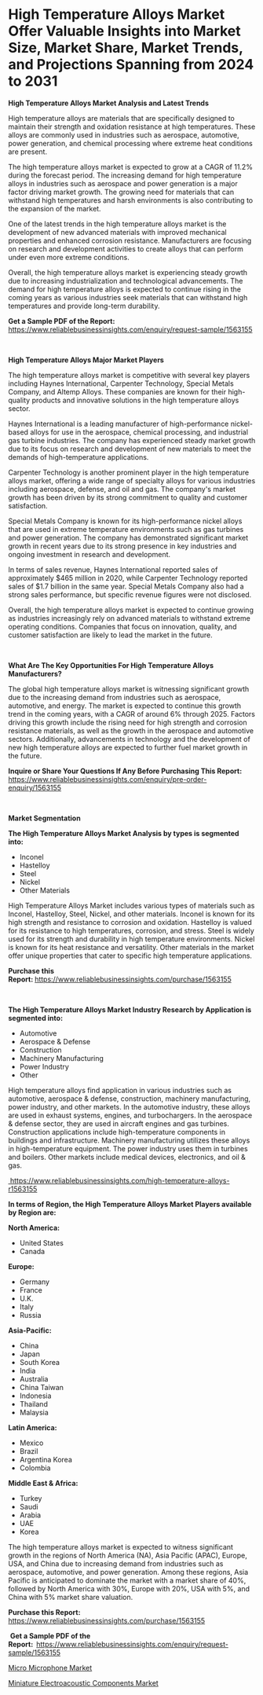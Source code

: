 <p><h1>High Temperature Alloys Market Offer Valuable Insights into Market Size, Market Share, Market Trends, and Projections Spanning from 2024 to 2031</h1></p><p><strong>High Temperature Alloys Market Analysis and Latest Trends</strong></p>
<p><p>High temperature alloys are materials that are specifically designed to maintain their strength and oxidation resistance at high temperatures. These alloys are commonly used in industries such as aerospace, automotive, power generation, and chemical processing where extreme heat conditions are present.</p><p>The high temperature alloys market is expected to grow at a CAGR of 11.2% during the forecast period. The increasing demand for high temperature alloys in industries such as aerospace and power generation is a major factor driving market growth. The growing need for materials that can withstand high temperatures and harsh environments is also contributing to the expansion of the market.</p><p>One of the latest trends in the high temperature alloys market is the development of new advanced materials with improved mechanical properties and enhanced corrosion resistance. Manufacturers are focusing on research and development activities to create alloys that can perform under even more extreme conditions.</p><p>Overall, the high temperature alloys market is experiencing steady growth due to increasing industrialization and technological advancements. The demand for high temperature alloys is expected to continue rising in the coming years as various industries seek materials that can withstand high temperatures and provide long-term durability.</p></p>
<p><strong>Get a Sample PDF of the Report:&nbsp;</strong> <a href="https://www.reliablebusinessinsights.com/enquiry/request-sample/1563155">https://www.reliablebusinessinsights.com/enquiry/request-sample/1563155</a></p>
<p>&nbsp;</p>
<p><strong>High Temperature Alloys Major Market Players</strong></p>
<p><p>The high temperature alloys market is competitive with several key players including Haynes International, Carpenter Technology, Special Metals Company, and Altemp Alloys. These companies are known for their high-quality products and innovative solutions in the high temperature alloys sector.</p><p>Haynes International is a leading manufacturer of high-performance nickel-based alloys for use in the aerospace, chemical processing, and industrial gas turbine industries. The company has experienced steady market growth due to its focus on research and development of new materials to meet the demands of high-temperature applications.</p><p>Carpenter Technology is another prominent player in the high temperature alloys market, offering a wide range of specialty alloys for various industries including aerospace, defense, and oil and gas. The company's market growth has been driven by its strong commitment to quality and customer satisfaction.</p><p>Special Metals Company is known for its high-performance nickel alloys that are used in extreme temperature environments such as gas turbines and power generation. The company has demonstrated significant market growth in recent years due to its strong presence in key industries and ongoing investment in research and development.</p><p>In terms of sales revenue, Haynes International reported sales of approximately $465 million in 2020, while Carpenter Technology reported sales of $1.7 billion in the same year. Special Metals Company also had a strong sales performance, but specific revenue figures were not disclosed.</p><p>Overall, the high temperature alloys market is expected to continue growing as industries increasingly rely on advanced materials to withstand extreme operating conditions. Companies that focus on innovation, quality, and customer satisfaction are likely to lead the market in the future.</p></p>
<p>&nbsp;</p>
<p><strong>What Are The Key Opportunities For High Temperature Alloys Manufacturers?</strong></p>
<p><p>The global high temperature alloys market is witnessing significant growth due to the increasing demand from industries such as aerospace, automotive, and energy. The market is expected to continue this growth trend in the coming years, with a CAGR of around 6% through 2025. Factors driving this growth include the rising need for high strength and corrosion resistance materials, as well as the growth in the aerospace and automotive sectors. Additionally, advancements in technology and the development of new high temperature alloys are expected to further fuel market growth in the future.</p></p>
<p><strong>Inquire or Share Your Questions If Any Before Purchasing This Report:</strong> <a href="https://www.reliablebusinessinsights.com/enquiry/pre-order-enquiry/1563155">https://www.reliablebusinessinsights.com/enquiry/pre-order-enquiry/1563155</a></p>
<p>&nbsp;</p>
<p><strong>Market Segmentation</strong></p>
<p><strong>The High Temperature Alloys Market Analysis by types is segmented into:</strong></p>
<p><ul><li>Inconel</li><li>Hastelloy</li><li>Steel</li><li>Nickel</li><li>Other Materials</li></ul></p>
<p><p>High Temperature Alloys Market includes various types of materials such as Inconel, Hastelloy, Steel, Nickel, and other materials. Inconel is known for its high strength and resistance to corrosion and oxidation. Hastelloy is valued for its resistance to high temperatures, corrosion, and stress. Steel is widely used for its strength and durability in high temperature environments. Nickel is known for its heat resistance and versatility. Other materials in the market offer unique properties that cater to specific high temperature applications.</p></p>
<p><strong>Purchase this Report:&nbsp;</strong><a href="https://www.reliablebusinessinsights.com/purchase/1563155">https://www.reliablebusinessinsights.com/purchase/1563155</a></p>
<p>&nbsp;</p>
<p><strong>The High Temperature Alloys Market Industry Research by Application is segmented into:</strong></p>
<p><ul><li>Automotive</li><li>Aerospace & Defense</li><li>Construction</li><li>Machinery Manufacturing</li><li>Power Industry</li><li>Other</li></ul></p>
<p><p>High temperature alloys find application in various industries such as automotive, aerospace & defense, construction, machinery manufacturing, power industry, and other markets. In the automotive industry, these alloys are used in exhaust systems, engines, and turbochargers. In the aerospace & defense sector, they are used in aircraft engines and gas turbines. Construction applications include high-temperature components in buildings and infrastructure. Machinery manufacturing utilizes these alloys in high-temperature equipment. The power industry uses them in turbines and boilers. Other markets include medical devices, electronics, and oil & gas.</p></p>
<p><a href="https://www.reliablebusinessinsights.com/high-temperature-alloys-r1563155">&nbsp;https://www.reliablebusinessinsights.com/high-temperature-alloys-r1563155</a></p>
<p><strong>In terms of Region, the High Temperature Alloys Market Players available by Region are:</strong></p>
<p>
    <p> <strong> North America: </strong>
        <ul>
            <li>United States</li>
            <li>Canada</li>
        </ul>
        </p> 
    <p> <strong> Europe: </strong>
        <ul>
            <li>Germany</li>
            <li>France</li>
            <li>U.K.</li>
            <li>Italy</li>
            <li>Russia</li>
        </ul>
        </p> 
    <p> <strong> Asia-Pacific: </strong>
        <ul>
            <li>China</li>
            <li>Japan</li>
            <li>South Korea</li>
            <li>India</li>
            <li>Australia</li>
            <li>China Taiwan</li>
            <li>Indonesia</li>
            <li>Thailand</li>
            <li>Malaysia</li>
        </ul>
        </p> 
    <p> <strong> Latin America: </strong>
        <ul>
            <li>Mexico</li>
            <li>Brazil</li>
            <li>Argentina Korea</li>
            <li>Colombia</li>
        </ul>
        </p> 
    <p> <strong> Middle East & Africa: </strong>
        <ul>
            <li>Turkey</li>
            <li>Saudi</li>
            <li>Arabia</li>
            <li>UAE</li>
            <li>Korea</li>
        </ul>
    </p>
    </p>
<p><p>The high temperature alloys market is expected to witness significant growth in the regions of North America (NA), Asia Pacific (APAC), Europe, USA, and China due to increasing demand from industries such as aerospace, automotive, and power generation. Among these regions, Asia Pacific is anticipated to dominate the market with a market share of 40%, followed by North America with 30%, Europe with 20%, USA with 5%, and China with 5% market share valuation.</p></p>
<p><strong>Purchase this Report: </strong><a href="https://www.reliablebusinessinsights.com/purchase/1563155">https://www.reliablebusinessinsights.com/purchase/1563155</a></p>
<p>&nbsp;<strong>Get a Sample PDF of the Report:&nbsp;&nbsp;</strong><a href="https://www.reliablebusinessinsights.com/enquiry/request-sample/1563155">https://www.reliablebusinessinsights.com/enquiry/request-sample/1563155</a></p>
<p><strong></strong></p>
<p><p><a href="https://github.com/rionkhanvai01/Market-Research-Report-List-1/blob/main/micro-microphone-market.md">Micro Microphone Market</a></p><p><a href="https://github.com/nandosuryapratama/Market-Research-Report-List-1/blob/main/miniature-electroacoustic-components-market.md">Miniature Electroacoustic Components Market</a></p></p>